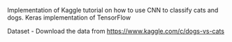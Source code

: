 Implementation of Kaggle tutorial on how to use CNN to classify cats and dogs. Keras implementation of TensorFlow

Dataset -
Download the data from  https://www.kaggle.com/c/dogs-vs-cats
